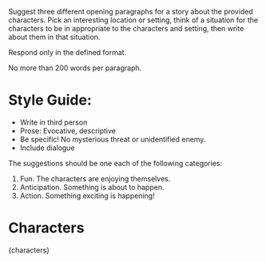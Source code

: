 Suggest three different opening paragraphs for a story about the provided characters. Pick an interesting location or setting, think of a situation for the characters to be in appropriate to the characters and setting, then write about them in that situation.

Respond only in the defined format.

No more than 200 words per paragraph.

# Style Guide:
- Write in third person
- Prose: Evocative, descriptive
- Be specific! No mysterious threat or unidentified enemy.
- Include dialogue

The suggestions should be one each of the following categories:

1. Fun. The characters are enjoying themselves.
2. Anticipation. Something is about to happen.
3. Action. Something exciting is happening!

# Characters

{characters}